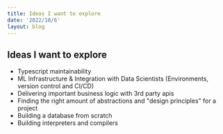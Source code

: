 ```yaml
---
title: Ideas I want to explore
date: '2022/10/6'
layout: blog
---
```


## Ideas I want to explore

- Typescript maintainability
- ML Infrastructure & Integration with Data Scientists (Environments, version control and CI/CD)
- Delivering important business logic with 3rd party apis
- Finding the right amount of abstractions and "design principles" for a project
- Building a database from scratch
- Building interpreters and compilers
